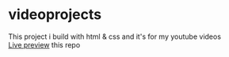# videoprojects
This project i build with html & css and it's for my youtube videos <br>
<a href="https://abdimalik2004.github.io/videoprojects/">Live preview</a> this repo
